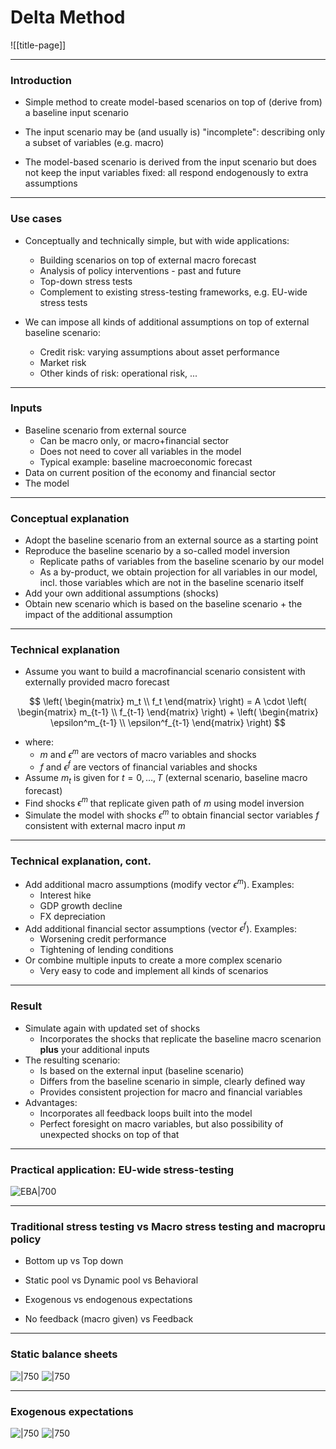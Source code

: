 
# Delta Method

![[title-page]]

---

### Introduction

* Simple method to create model-based scenarios on top of (derive from) a baseline input scenario

* The input scenario may be (and usually is) "incomplete": describing only a subset of variables (e.g. macro)

* The model-based scenario is derived from the input scenario but does not keep the input variables fixed: all respond endogenously to extra assumptions


---

### Use cases

* Conceptually and technically simple, but with wide applications:

	* Building scenarios on top of external macro forecast 
	* Analysis of policy interventions - past and future
	* Top-down stress tests 
	* Complement to existing stress-testing frameworks, e.g. EU-wide stress tests
	
* We can impose all kinds of additional assumptions on top of external baseline scenario:

	* Credit risk: varying assumptions about asset performance
	* Market risk
	* Other kinds of risk: operational risk, ...

---

### Inputs

* Baseline scenario from external source
	* Can be macro only, or macro+financial sector
	* Does not need to cover all variables in the model
	* Typical example: baseline macroeconomic forecast
* Data on current position of the economy and financial sector
* The model

---

### Conceptual explanation

* Adopt the baseline scenario from an external source as a starting point
* Reproduce the baseline scenario by a so-called model inversion
	* Replicate paths of variables from the baseline scenario by our model
	* As a by-product, we obtain projection for all variables in our model, incl. those variables which are not in the baseline scenario itself
* Add your own additional assumptions (shocks)
* Obtain new scenario which is based on the baseline scenario + the impact of the additional assumption


---

### Technical explanation 

* Assume you want to build a macrofinancial scenario consistent with externally provided macro forecast

$$
\left( \begin{matrix} m_t \\ 
					  f_t 
	   \end{matrix} 
\right)
 = A \cdot
 \left( \begin{matrix} m_{t-1} \\ 
					  f_{t-1} 
	   \end{matrix} 
\right)
 +
 \left( \begin{matrix} \epsilon^m_{t-1} \\ 
					  \epsilon^f_{t-1} 
	   \end{matrix} 
\right)
$$
* where: 
	* $m$ and $\epsilon^m$ are vectors of macro variables and shocks 
	* $f$ and $\epsilon^f$ are vectors of financial variables and shocks
* Assume $m_t$ is given for $t=0, \ldots, T$ (external scenario, baseline macro forecast)
* Find shocks $\epsilon^m$ that replicate given path of $m$ using model inversion 
* Simulate the model with shocks $\epsilon^m$ to obtain financial sector variables $f$ consistent with external macro input $m$

---

### Technical explanation, cont.

* Add additional macro assumptions (modify vector $\epsilon^m$). Examples:
	* Interest hike
	* GDP growth decline
	* FX depreciation
* Add additional financial sector assumptions (vector $\epsilon^f$). Examples:
	* Worsening credit performance
	* Tightening of lending conditions
* Or combine multiple inputs to create a more complex scenario
	* Very easy to code and implement all kinds of scenarios

---

### Result

* Simulate again with updated set of shocks
	* Incorporates the shocks that replicate the baseline macro scenarion **plus** your additional inputs
* The resulting scenario:
	* Is based on the external input (baseline scenario)
	* Differs from the baseline scenario in simple, clearly defined way
	* Provides consistent projection for macro and financial variables
* Advantages:
	* Incorporates all feedback loops built into the model
	* Perfect foresight on macro variables, but also possibility of unexpected shocks on top of that

---

### Practical application: EU-wide stress-testing

![EBA|700](assets/eba-design.png)


--- 

### Traditional stress testing vs Macro stress testing and macropru policy

* Bottom up vs Top down

* Static pool vs Dynamic pool vs Behavioral

* Exogenous vs endogenous expectations

* No feedback (macro given) vs Feedback  

---

### Static balance sheets

![|750](assets/eba-cutout-1.jpg) ![|750](assets/eba-cutout-2.jpg)

---

### Exogenous expectations

![|750](assets/eba-cutout-3.jpg) ![|750](assets/eba-cutout-4.jpg)



